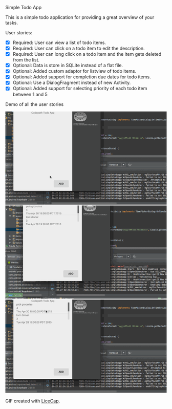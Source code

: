 Simple Todo App

This is a simple todo application for providing a great overview of your tasks. 

User stories:

   * [x] Required: User can view a list of todo items. 
   * [x] Required: User can click on a todo item to edit the description. 
   * [x] Required: User can long click on a todo item and the item gets deleted from the list.
   * [x] Optional: Data is store in SQLite instead of a flat file. 
   * [x] Optional: Added custom adaptor for listview of todo items. 
   * [x] Optional: Added support for completion due dates for todo items. 
   * [x] Optional: Use a DialogFragment instead of new Activity.
   * [x] Optional: Added support for selecting priority of each todo item between 1 and 5

Demo of all the user stories

![Add Todo Item Demo](AddTodoItem.gif)
![Delete Todo Item Demo](DeleteTodoItem.gif)
![Edit Todo Item Demo](EditTodoItem.gif)


GIF created with [LiceCap](http://www.cockos.com/licecap/).

